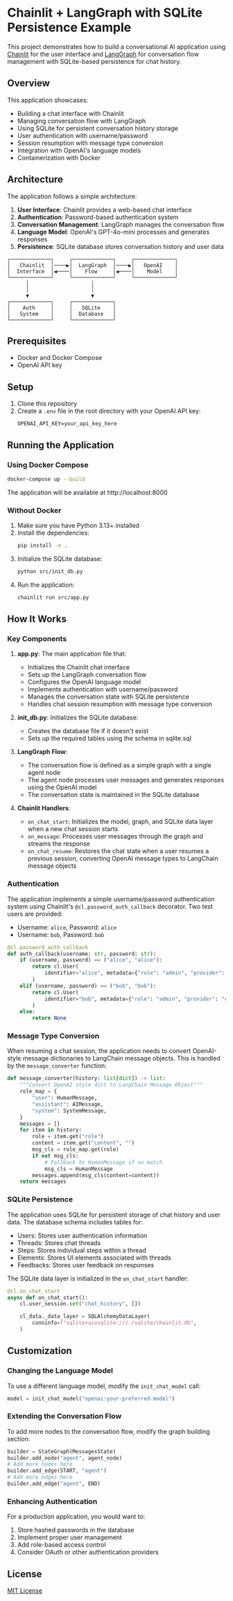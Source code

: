 # Chainlit + LangGraph with SQLite Persistence Example

This project demonstrates how to build a conversational AI application using [Chainlit](https://docs.chainlit.io) for the user interface and [LangGraph](https://python.langchain.com/docs/langgraph) for conversation flow management with SQLite-based persistence for chat history.

## Overview

This application showcases:
- Building a chat interface with Chainlit
- Managing conversation flow with LangGraph
- Using SQLite for persistent conversation history storage
- User authentication with username/password
- Session resumption with message type conversion
- Integration with OpenAI's language models
- Containerization with Docker

## Architecture

The application follows a simple architecture:
1. **User Interface**: Chainlit provides a web-based chat interface
2. **Authentication**: Password-based authentication system
3. **Conversation Management**: LangGraph manages the conversation flow
4. **Language Model**: OpenAI's GPT-4o-mini processes and generates responses
5. **Persistence**: SQLite database stores conversation history and user data

```
┌─────────────┐     ┌─────────────┐     ┌─────────────┐
│   Chainlit  │────▶│  LangGraph  │────▶│   OpenAI    │
│  Interface  │◀────│    Flow     │◀────│    Model    │
└─────────────┘     └─────────────┘     └─────────────┘
      │                    │
      │                    │
      ▼                    ▼
┌─────────────┐     ┌─────────────┐
│    Auth     │     │   SQLite    │
│   System    │     │  Database   │
└─────────────┘     └─────────────┘
```

## Prerequisites

- Docker and Docker Compose
- OpenAI API key

## Setup

1. Clone this repository
2. Create a `.env` file in the root directory with your OpenAI API key:
   ```
   OPENAI_API_KEY=your_api_key_here
   ```

## Running the Application

### Using Docker Compose

```bash
docker-compose up --build
```

The application will be available at http://localhost:8000

### Without Docker

1. Make sure you have Python 3.13+ installed
2. Install the dependencies:
   ```bash
   pip install -e .
   ```
3. Initialize the SQLite database:
   ```bash
   python src/init_db.py
   ```
4. Run the application:
   ```bash
   chainlit run src/app.py
   ```

## How It Works

### Key Components

1. **app.py**: The main application file that:
   - Initializes the Chainlit chat interface
   - Sets up the LangGraph conversation flow
   - Configures the OpenAI language model
   - Implements authentication with username/password
   - Manages the conversation state with SQLite persistence
   - Handles chat session resumption with message type conversion

2. **init_db.py**: Initializes the SQLite database:
   - Creates the database file if it doesn't exist
   - Sets up the required tables using the schema in sqlite.sql

3. **LangGraph Flow**:
   - The conversation flow is defined as a simple graph with a single agent node
   - The agent node processes user messages and generates responses using the OpenAI model
   - The conversation state is maintained in the SQLite database

4. **Chainlit Handlers**:
   - `on_chat_start`: Initializes the model, graph, and SQLite data layer when a new chat session starts
   - `on_message`: Processes user messages through the graph and streams the response
   - `on_chat_resume`: Restores the chat state when a user resumes a previous session, converting OpenAI message types to LangChain message objects

### Authentication

The application implements a simple username/password authentication system using Chainlit's `@cl.password_auth_callback` decorator. Two test users are provided:
- Username: `alice`, Password: `alice`
- Username: `bob`, Password: `bob`

```python
@cl.password_auth_callback
def auth_callback(username: str, password: str):
    if (username, password) == ("alice", "alice"):
        return cl.User(
            identifier="alice", metadata={"role": "admin", "provider": "credentials"}
        )
    elif (username, password) == ("bob", "bob"):
        return cl.User(
            identifier="bob", metadata={"role": "admin", "provider": "credentials"}
        )
    else:
        return None
```

### Message Type Conversion

When resuming a chat session, the application needs to convert OpenAI-style message dictionaries to LangChain message objects. This is handled by the `message_converter` function:

```python
def message_converter(history: list[dict]) -> list:
    """Convert OpenAI style dict to LangChain Message Object"""
    role_map = {
        "user": HumanMessage,
        "assistant": AIMessage,
        "system": SystemMessage,
    }
    messages = []
    for item in history:
        role = item.get("role")
        content = item.get("content", "")
        msg_cls = role_map.get(role)
        if not msg_cls:
            # Fallback to HumanMessage if no match
            msg_cls = HumanMessage
        messages.append(msg_cls(content=content))
    return messages
```

### SQLite Persistence

The application uses SQLite for persistent storage of chat history and user data. The database schema includes tables for:
- Users: Stores user authentication information
- Threads: Stores chat threads
- Steps: Stores individual steps within a thread
- Elements: Stores UI elements associated with threads
- Feedbacks: Stores user feedback on responses

The SQLite data layer is initialized in the `on_chat_start` handler:

```python
@cl.on_chat_start
async def on_chat_start():
    cl.user_session.set("chat_history", [])

    cl_data._data_layer = SQLAlchemyDataLayer(
        conninfo=f"sqlite+aiosqlite:///./sqlite/chainlit.db",
    )
```

## Customization

### Changing the Language Model

To use a different language model, modify the `init_chat_model` call:

```python
model = init_chat_model("openai:your-preferred-model")
```

### Extending the Conversation Flow

To add more nodes to the conversation flow, modify the graph building section:

```python
builder = StateGraph(MessagesState)
builder.add_node("agent", agent_node)
# Add more nodes here
builder.add_edge(START, "agent")
# Add more edges here
builder.add_edge("agent", END)
```

### Enhancing Authentication

For a production application, you would want to:
1. Store hashed passwords in the database
2. Implement proper user management
3. Add role-based access control
4. Consider OAuth or other authentication providers

## License

[MIT License](LICENSE)
